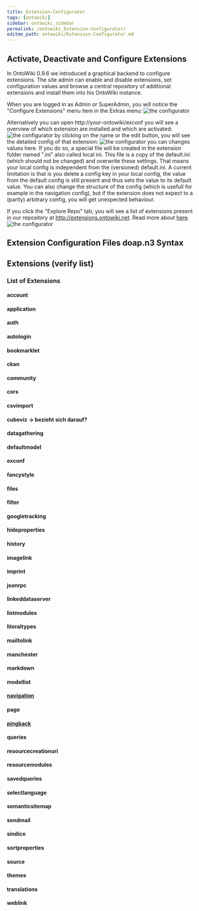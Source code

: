 ```yaml
---
title: Extension-Configurator
tags: [ontowiki]
sidebar: ontowiki_sidebar
permalink: /ontowiki_Extension-Configurator/
editme_path: ontowiki/Extension-Configurator.md
---
```

## Activate, Deactivate and Configure Extensions
In OntoWiki 0.9.6 we introduced a graphical backend to configure extensions. The site admin can enable and disable extensions, set configuration values and browse a central repository of additional extensions and install them into his OntoWiki instance.

When you are logged in as Admin or SuperAdmin, you will notice the "Configure Extensions" menu item in the Extras menu:
![the configurator](https://github.com/AKSW/OntoWiki/wiki/images/exconf-open.png)

Alternatively you can open http://your-ontowiki/exconf
you will see a overview of which extension are installed and which are activated:
![the configurator](https://github.com/AKSW/OntoWiki/wiki/images/exconf-list.png)
by clicking on the name or the edit button, you will see the detailed config of that extension:
![the configurator](https://github.com/AKSW/OntoWiki/wiki/images/exconf-configure.png)
you can changes values here. If you do so, a special file will be created in the extension folder named "<extenion-name>.ini" also called local ini. This file is a copy of the default.ini (which should not be changed) and overwrite these settings. That means your local config is independent from the (versioned) default.ini. A current limitation is that is you delete a config key in your local config, the value from the default config is still present and thus sets the value to its default value. You can also change the structure of the config (which is usefull for example in the navigation config), but if the extension does not expect to a (partly) arbitrary config, you will get unexpected behaviour.

If you click the "Explore Repo" tab, you will see a list of extensions present in our repository at http://extensions.ontowiki.net. Read more about [here](Extension-Repository).
![the configurator](https://github.com/AKSW/OntoWiki/wiki/images/exconf-explore.png)

## Extension Configuration Files doap.n3 Syntax

## Extensions (verify list)

### List of Extensions

#### account

#### application

#### auth

#### autologin

#### bookmarklet

#### ckan

#### community

#### cors

#### csvimport

#### cubeviz -> bezieht sich <Graph-Visualization> darauf?

#### datagathering

#### defaultmodel

#### exconf

#### fancystyle

#### files

#### filter

#### googletracking

#### hideproperties

#### history

#### imagelink

#### imprint

#### jsonrpc

#### linkeddataserver

#### listmodules

#### literaltypes

#### mailtolink

#### manchester

#### markdown

#### modellist

#### [navigation](http://docs.ontowiki.net/ontowiki_Navigation-Extension)

#### page

#### [pingback](http://docs.ontowiki.net/ontowiki_SemanticPingback)

#### queries

#### resourcecreationuri

#### resourcemodules

#### savedqueries

#### selectlanguage

#### semanticsitemap

#### sendmail

#### sindice

#### sortproperties

#### source

#### themes

#### translations

#### weblink
